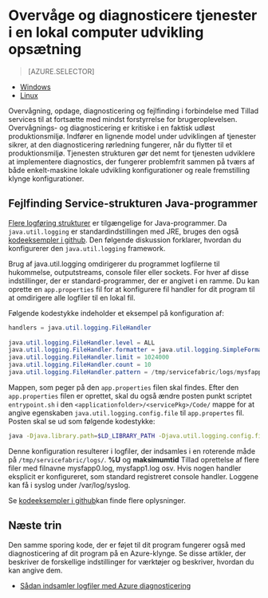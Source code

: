 <properties
   pageTitle="Lokalt overvåge og diagnosticere tjenester, der er skrevet med Azure Service strukturen | Microsoft Azure"
   description="Lær at overvåge og diagnosticere dine tjenester, der er skrevet ved hjælp af Microsoft Azure Service strukturen på en lokal udvikling maskine."
   services="service-fabric"
   documentationCenter=".net"
   authors="mani-ramaswamy"
   manager="timlt"
   editor=""/>

<tags
   ms.service="service-fabric"
   ms.devlang="dotnet"
   ms.topic="article"
   ms.tgt_pltfrm="NA"
   ms.workload="NA"
   ms.date="09/24/2016"
   ms.author="subramar"/>


# <a name="monitor-and-diagnose-services-in-a-local-machine-development-setup"></a>Overvåge og diagnosticere tjenester i en lokal computer udvikling opsætning


> [AZURE.SELECTOR]
- [Windows](service-fabric-diagnostics-how-to-monitor-and-diagnose-services-locally.md)
- [Linux](service-fabric-diagnostics-how-to-monitor-and-diagnose-services-locally-linux.md)

Overvågning, opdage, diagnosticering og fejlfinding i forbindelse med Tillad services til at fortsætte med mindst forstyrrelse for brugeroplevelsen. Overvågnings- og diagnosticering er kritiske i en faktisk udløst produktionsmiljø. Indfører en lignende model under udviklingen af tjenester sikrer, at den diagnosticering rørledning fungerer, når du flytter til et produktionsmiljø. Tjenesten strukturen gør det nemt for tjenesten udviklere at implementere diagnostics, der fungerer problemfrit sammen på tværs af både enkelt-maskine lokale udvikling konfigurationer og reale fremstilling klynge konfigurationer.


## <a name="debugging-service-fabric-java-applications"></a>Fejlfinding Service-strukturen Java-programmer

[Flere logføring strukturer](http://en.wikipedia.org/wiki/Java_logging_framework) er tilgængelige for Java-programmer. Da `java.util.logging` er standardindstillingen med JRE, bruges den også [kodeeksempler i github](http://github.com/Azure-Samples/service-fabric-java-getting-started).  Den følgende diskussion forklarer, hvordan du konfigurerer den `java.util.logging` framework. 
 
Brug af java.util.logging omdirigerer du programmet logfilerne til hukommelse, outputstreams, console filer eller sockets. For hver af disse indstillinger, der er standard-programmer, der er angivet i en ramme. Du kan oprette en `app.properties` fil for at konfigurere fil handler for dit program til at omdirigere alle logfiler til en lokal fil. 

Følgende kodestykke indeholder et eksempel på konfiguration af: 

```java 
handlers = java.util.logging.FileHandler
 
java.util.logging.FileHandler.level = ALL
java.util.logging.FileHandler.formatter = java.util.logging.SimpleFormatter
java.util.logging.FileHandler.limit = 1024000
java.util.logging.FileHandler.count = 10
java.util.logging.FileHandler.pattern = /tmp/servicefabric/logs/mysfapp%u.%g.log             
```

Mappen, som peger på den `app.properties` filen skal findes. Efter den `app.properties` filen er oprettet, skal du også ændre posten punkt scriptet `entrypoint.sh` i den `<applicationfolder>/<servicePkg>/Code/` mappe for at angive egenskaben `java.util.logging.config.file` til `app.propertes` fil. Posten skal se ud som følgende kodestykke:

```sh 
java -Djava.library.path=$LD_LIBRARY_PATH -Djava.util.logging.config.file=<path to app.properties> -jar <service name>.jar
```
 
 
Denne konfiguration resulterer i logfiler, der indsamles i en roterende måde på `/tmp/servicefabric/logs/`. **%U** og **maksimumtid** Tillad oprettelse af flere filer med filnavne mysfapp0.log, mysfapp1.log osv. Hvis nogen handler eksplicit er konfigureret, som standard registreret console handler. Loggene kan få i syslog under /var/log/syslog.
 
Se [kodeeksempler i github](http://github.com/Azure-Samples/service-fabric-java-getting-started)kan finde flere oplysninger.  



## <a name="next-steps"></a>Næste trin
Den samme sporing kode, der er føjet til dit program fungerer også med diagnosticering af dit program på en Azure-klynge. Se disse artikler, der beskriver de forskellige indstillinger for værktøjer og beskriver, hvordan du kan angive dem.
* [Sådan indsamler logfiler med Azure diagnosticering](service-fabric-diagnostics-how-to-setup-lad.md)
